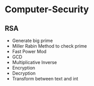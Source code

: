 # Computer-Security

## RSA
- Generate big prime
- Miller Rabin Method to check prime
- Fast Power Mod
- GCD
- Multiplicative Inverse
- Encryption
- Decryption
- Transform between text and int